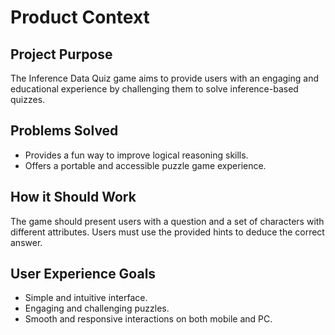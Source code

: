 # Product Context

## Project Purpose
The Inference Data Quiz game aims to provide users with an engaging and educational experience by challenging them to solve inference-based quizzes.

## Problems Solved
- Provides a fun way to improve logical reasoning skills.
- Offers a portable and accessible puzzle game experience.

## How it Should Work
The game should present users with a question and a set of characters with different attributes. Users must use the provided hints to deduce the correct answer.

## User Experience Goals
- Simple and intuitive interface.
- Engaging and challenging puzzles.
- Smooth and responsive interactions on both mobile and PC.
